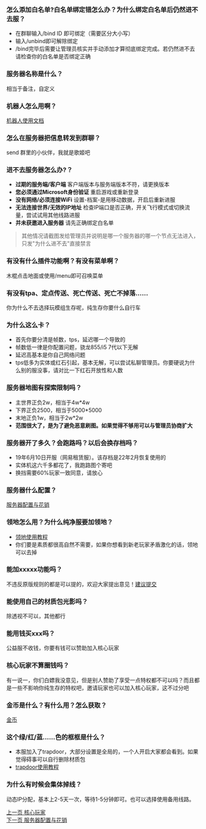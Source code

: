 ### 怎么添加白名单?白名单绑定错怎么办？为什么绑定白名单后仍然进不去服？
* 在群聊输入/bind ID 即可绑定（需要区分大小写）
* 输入/unbind即可解除绑定
* /bind完毕后需要让管理员核实并手动添加才算彻底绑定完成。若仍然进不去请检查你的白名单是否绑定正确
### 服务器名称是什么？
相当于备注，自定义
### 机器人怎么用啊？
[机器人使用文档](https://github.com/doubiovo/3wind/wiki/%E6%9C%BA%E5%99%A8%E4%BA%BA%E4%BD%BF%E7%94%A8%E6%95%99%E7%A8%8B)
### 怎么在服务器把信息转发到群聊？
send 群里的小伙伴，我就是歌姬吧
### 进不去服务器怎么办?？
* **过期的服务端/客户端** 客户端版本与服务端版本不符，请更换版本
* **您必须通过Microsoft身份验证** 重启游戏或重新登录
* **没有网络/必须连接WiFi** 设置-档案-是用移动数据，开启后重新进服
* **无法连接世界/无效的IP地址** 检查IP端口是否正确，开关飞行模式或切换流量，尝试试用其他线路进服
* **并未获邀进入服务器** 请先正确绑定白名单
> 其他情况请截图发给管理员并说明是哪一个服务器的哪一个节点无法进入，只发"为什么进不去"直接禁言
### 有没有什么插件功能啊？有没有菜单啊？
木棍点击地面或使用/menu即可召唤菜单
### 有没有tpa、定点传送、死亡传送、死亡不掉落……
你为什么不去选择玩模组生存呢，纯生存你要什么自行车
### 为什么这么卡？
* 首先你要分清是帧数，tps，延迟哪一个导致的
* 帧数低一律是你配置问题，骁龙855/i5 7代以下无解
* 延迟高基本是你自己网络问题
* tps低多为实体或红石引起，基本无解，可以尝试私聊管理员。你要硬说为什么别的服没事，请对比一下红石开放性和人数
### 服务器地图有探索限制吗？
* 主世界正负2w，相当于4w*4w
* 下界正负2500，相当于5000*5000 
* 末地正负1w，相当于2w*2w  
* **范围很大了，是为了避免恶意刷图。如果觉得不够用可以与管理员协商扩大**
### 服务器开了多久？会跑路吗？以后会换存档吗？
* 19年6月10日开服（网易租赁服）。该存档是22年2月恢复使用的
* 实体机这六千多都花了，我跑路图个寄吧
* 换挡需要60%玩家一致同意，请放心
### 服务器什么配置？
[服务器配置与花销](https://github.com/doubiovo/3wind/wiki/%E6%9C%8D%E5%8A%A1%E5%99%A8%E9%85%8D%E7%BD%AE%E4%B8%8E%E8%8A%B1%E9%94%80)
### 领地怎么用？为什么纯净服要加领地？
* [领地使用教程](https://github.com/doubiovo/3wind/wiki/%E9%A2%86%E5%9C%B0)
* 你们要是素质都很高自然不需要，如果你想看到新老玩家矛盾激化的话，领地可以去掉
### 能加xxxxx功能吗？
不违反原版规则的都是可以提的，欢迎大家提出意见！[建议提交](https://docs.qq.com/form/page/DWmRSVFRuQ0dtRmxJ)
### 能使用自己的材质包光影吗？
除透视不可以，其他都行
### 能用钱买xxx吗？
公益服不收钱，你要有钱可以赞助加入核心玩家
### 核心玩家不算圈钱吗？
有一说一，你们白嫖我没意见，但是别人赞助了享受一点特权都不可以吗？而且都是一些不影响你纯生存的特权吧，邀请玩家也可以加入核心玩家，这不过分吧
### 金币是什么？有什么用？怎么获取？
[金币](https://github.com/doubiovo/3wind/wiki/%E9%87%91%E5%B8%81)
### 这个绿/红/蓝......色的框框是什么？
* 本服加入了trapdoor，大部分设置是全局的，一个人开启大家都会看到。如果觉得碍事可以自行删除材质包
* [trapdoor使用教程](https://hhhxiao.github.io/TrapDoor/func.html)
### 为什么有时候会集体掉线？
动态IP分配，基本上2-5天一次，等待1-5分钟即可。也可以选择使用备用线路。

[上一页 核心玩家](https://github.com/doubiovo/3wind/wiki/%E6%A0%B8%E5%BF%83%E7%8E%A9%E5%AE%B6)  
[下一页 服务器配置与花销](https://github.com/doubiovo/3wind/wiki/%E6%9C%8D%E5%8A%A1%E5%99%A8%E9%85%8D%E7%BD%AE%E4%B8%8E%E8%8A%B1%E9%94%80)